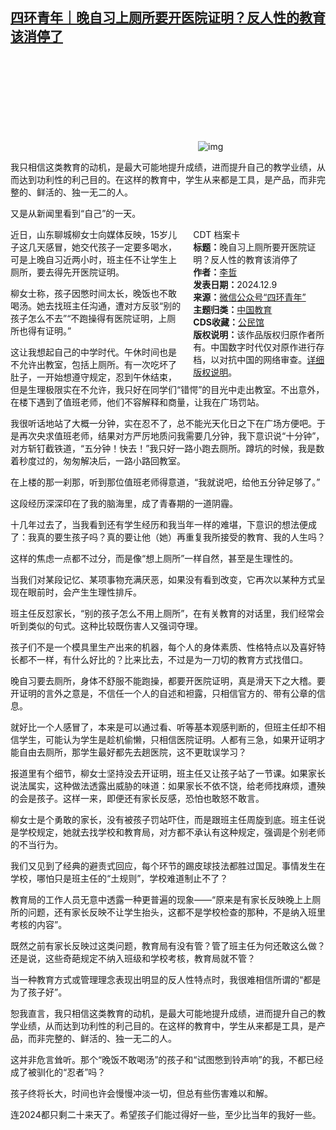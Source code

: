 <!--1733761703000-->
[四环青年｜晚自习上厕所要开医院证明？反人性的教育该消停了](https://chinadigitaltimes.net/chinese/713809.html)
------

<p><img decoding="async" src="data:image/svg+xml,%3Csvg%20xmlns='http://www.w3.org/2000/svg'%20viewBox='0%200%200%200'%3E%3C/svg%3E" alt="img" data-lazy-src="https://chinadigitaltimes.net/chinese/files/2024/12/post-713809-67571a2b5289a."><noscript><img decoding="async" src="https://chinadigitaltimes.net/chinese/files/2024/12/post-713809-67571a2b5289a." alt="img"></noscript></p><p>我只相信这类教育的动机，是最大可能地提升成绩，进而提升自己的教学业绩，从而达到功利性的利己目的。在这样的教育中，学生从来都是工具，是产品，而非完整的、鲜活的、独一无二的人。</p><p>又是从新闻里看到“自己”的一天。</p><div style="width:42%;float:right;padding-left:20px;"><div class="su-spoiler su-spoiler-style-fancy su-spoiler-icon-chevron-circle" data-scroll-offset="0" data-anchor-in-url="no"><div class="su-spoiler-title" tabindex="0" role="button"><span class="su-spoiler-icon"></span>CDT 档案卡</div><div class="su-spoiler-content su-u-clearfix su-u-trim"><strong>标题：</strong>晚自习上厕所要开医院证明？反人性的教育该消停了<br><strong>作者：</strong><a href="https://chinadigitaltimes.net/space/四环青年" target="_blank">李哲</a><br><strong>发表日期：</strong>2024.12.9<br><strong>来源：</strong><a href="https://web.archive.org/web/https://mp.weixin.qq.com/s/IrqDI3P8mt1fO9Nn_R5LRw" target="_blank">微信公众号“四环青年”</a><br><strong>主题归类：</strong><a href="https://chinadigitaltimes.net/space/中国教育" target="_blank">中国教育</a><br><strong>CDS收藏：</strong><a href="https://chinadigitaltimes.net/space/%E5%85%AC%E6%B0%91%E9%A6%86" target="_blank" rel="noopener">公民馆</a><br><strong>版权说明：</strong>该作品版权归原作者所有。中国数字时代仅对原作进行存档，以对抗中国的网络审查。<a href="https://chinadigitaltimes.net/chinese/copyright">详细版权说明</a>。</div></div></div><p>近日，山东聊城柳女士向媒体反映，15岁儿子这几天感冒，她交代孩子一定要多喝水，可是上晚自习近两小时，班主任不让学生上厕所，要去得先开医院证明。</p><p>柳女士称，孩子因憋时间太长，晚饭也不敢喝汤。她去找班主任沟通，遭对方反驳“别的孩子怎么不去”“不跑操得有医院证明，上厕所也得有证明。”</p><p>这让我想起自己的中学时代。午休时间也是不允许出教室，包括上厕所。有一次吃坏了肚子，一开始想遵守规定，忍到午休结束，但是生理极限实在不允许，我只好在同学们“错愕”的目光中走出教室。不出意外，在楼下遇到了值班老师，他们不容解释和商量，让我在广场罚站。</p><p>我很听话地站了大概一分钟，实在忍不了，总不能光天化日之下在广场方便吧。于是再次央求值班老师，结果对方严厉地质问我需要几分钟，我下意识说“十分钟”，对方斩钉截铁道，“五分钟！快去！”我只好一路小跑去厕所。蹲坑的时候，我是数着秒度过的，匆匆解决后，一路小路回教室。</p><p>在上楼的那一刹那，听到那位值班老师得意道，“我就说吧，给他五分钟足够了。”</p><p>这段经历深深印在了我的脑海里，成了青春期的一道阴霾。</p><p>十几年过去了，当我看到还有学生经历和我当年一样的难堪，下意识的想法便成了：我真的要生孩子吗？真的要让他（她）再重复我所接受的教育、我的人生吗？</p><p>这样的焦虑一点都不过分，而是像“想上厕所”一样自然，甚至是生理性的。</p><p>当我们对某段记忆、某项事物充满厌恶，如果没有看到改变，它再次以某种方式呈现在眼前时，会产生生理性排斥。</p><p>班主任反怼家长，“别的孩子怎么不用上厕所”，在有关教育的对话里，我们经常会听到类似的句式。这种比较既伤害人又强词夺理。</p><p>孩子们不是一个模具里生产出来的机器，每个人的身体素质、性格特点以及喜好特长都不一样，有什么好比的？比来比去，不过是为一刀切的教育方式找借口。</p><p>晚自习要去厕所，身体不舒服不能跑操，都要开医院证明，真是滑天下之大稽。要开证明的言外之意是，不信任一个人的自述和袒露，只相信官方的、带有公章的信息。</p><p>就好比一个人感冒了，本来是可以通过看、听等基本观感判断的，但班主任却不相信学生，可能认为学生是趁机偷懒，只相信医院证明。人都有三急，如果开证明才能自由去厕所，那学生最好都先去趟医院，这不更耽误学习？</p><p>报道里有个细节，柳女士坚持没去开证明，班主任又让孩子站了一节课。如果家长说法属实，这种做法透露出威胁的味道：如果家长不依不饶，给老师找麻烦，遭殃的会是孩子。这样一来，即便还有家长反感，恐怕也敢怒不敢言。</p><p>柳女士是个勇敢的家长，没有被孩子罚站吓住，而是跟班主任周旋到底。班主任说是学校规定，她就去找学校和教育局，对方都不承认有这种规定，强调是个别老师的不当行为。</p><p>我们又见到了经典的避责式回应，每个环节的踢皮球技法都胜过国足。事情发生在学校，哪怕只是班主任的“土规则”，学校难道制止不了？</p><p>教育局的工作人员无意中透露一种更普遍的现象——“原来是有家长反映晚上上厕所的问题，还有家长反映不让学生抬头，这都不是学校检查的那种，不是纳入班里考核的内容”。</p><p>既然之前有家长反映过这类问题，教育局有没有管？管了班主任为何还敢这么做？还是说，这些奇葩规定不纳入班级和学校考核，教育局就不管？</p><p>当一种教育方式或管理理念表现出明显的反人性特点时，我很难相信所谓的“都是为了孩子好”。</p><p>恕我直言，我只相信这类教育的动机，是最大可能地提升成绩，进而提升自己的教学业绩，从而达到功利性的利己目的。在这样的教育中，学生从来都是工具，是产品，而非完整的、鲜活的、独一无二的人。</p><p>这并非危言耸听。那个“晚饭不敢喝汤”的孩子和“试图憋到铃声响”的我，不都已经成了被驯化的“忍者”吗？</p><p>孩子终将长大，时间也许会慢慢冲淡一切，但总有些伤害难以和解。</p><p>连2024都只剩二十来天了。希望孩子们能过得好一些，至少比当年的我好一些。</p><div class="addtoany_share_save_container addtoany_content addtoany_content_bottom"><div class="a2a_kit a2a_kit_size_32 addtoany_list" data-a2a-url="https://chinadigitaltimes.net/chinese/713809.html" data-a2a-title="四环青年｜晚自习上厕所要开医院证明？反人性的教育该消停了"><a class="a2a_button_facebook" href="https://www.addtoany.com/add_to/facebook?linkurl=https%3A%2F%2Fchinadigitaltimes.net%2Fchinese%2F713809.html&amp;linkname=%E5%9B%9B%E7%8E%AF%E9%9D%92%E5%B9%B4%EF%BD%9C%E6%99%9A%E8%87%AA%E4%B9%A0%E4%B8%8A%E5%8E%95%E6%89%80%E8%A6%81%E5%BC%80%E5%8C%BB%E9%99%A2%E8%AF%81%E6%98%8E%EF%BC%9F%E5%8F%8D%E4%BA%BA%E6%80%A7%E7%9A%84%E6%95%99%E8%82%B2%E8%AF%A5%E6%B6%88%E5%81%9C%E4%BA%86" title="Facebook" rel="nofollow noopener" target="_blank"></a><a class="a2a_button_twitter" href="https://www.addtoany.com/add_to/twitter?linkurl=https%3A%2F%2Fchinadigitaltimes.net%2Fchinese%2F713809.html&amp;linkname=%E5%9B%9B%E7%8E%AF%E9%9D%92%E5%B9%B4%EF%BD%9C%E6%99%9A%E8%87%AA%E4%B9%A0%E4%B8%8A%E5%8E%95%E6%89%80%E8%A6%81%E5%BC%80%E5%8C%BB%E9%99%A2%E8%AF%81%E6%98%8E%EF%BC%9F%E5%8F%8D%E4%BA%BA%E6%80%A7%E7%9A%84%E6%95%99%E8%82%B2%E8%AF%A5%E6%B6%88%E5%81%9C%E4%BA%86" title="Twitter" rel="nofollow noopener" target="_blank"></a><a class="a2a_button_telegram" href="https://www.addtoany.com/add_to/telegram?linkurl=https%3A%2F%2Fchinadigitaltimes.net%2Fchinese%2F713809.html&amp;linkname=%E5%9B%9B%E7%8E%AF%E9%9D%92%E5%B9%B4%EF%BD%9C%E6%99%9A%E8%87%AA%E4%B9%A0%E4%B8%8A%E5%8E%95%E6%89%80%E8%A6%81%E5%BC%80%E5%8C%BB%E9%99%A2%E8%AF%81%E6%98%8E%EF%BC%9F%E5%8F%8D%E4%BA%BA%E6%80%A7%E7%9A%84%E6%95%99%E8%82%B2%E8%AF%A5%E6%B6%88%E5%81%9C%E4%BA%86" title="Telegram" rel="nofollow noopener" target="_blank"></a><a class="a2a_button_reddit" href="https://www.addtoany.com/add_to/reddit?linkurl=https%3A%2F%2Fchinadigitaltimes.net%2Fchinese%2F713809.html&amp;linkname=%E5%9B%9B%E7%8E%AF%E9%9D%92%E5%B9%B4%EF%BD%9C%E6%99%9A%E8%87%AA%E4%B9%A0%E4%B8%8A%E5%8E%95%E6%89%80%E8%A6%81%E5%BC%80%E5%8C%BB%E9%99%A2%E8%AF%81%E6%98%8E%EF%BC%9F%E5%8F%8D%E4%BA%BA%E6%80%A7%E7%9A%84%E6%95%99%E8%82%B2%E8%AF%A5%E6%B6%88%E5%81%9C%E4%BA%86" title="Reddit" rel="nofollow noopener" target="_blank"></a><a class="a2a_button_whatsapp" href="https://www.addtoany.com/add_to/whatsapp?linkurl=https%3A%2F%2Fchinadigitaltimes.net%2Fchinese%2F713809.html&amp;linkname=%E5%9B%9B%E7%8E%AF%E9%9D%92%E5%B9%B4%EF%BD%9C%E6%99%9A%E8%87%AA%E4%B9%A0%E4%B8%8A%E5%8E%95%E6%89%80%E8%A6%81%E5%BC%80%E5%8C%BB%E9%99%A2%E8%AF%81%E6%98%8E%EF%BC%9F%E5%8F%8D%E4%BA%BA%E6%80%A7%E7%9A%84%E6%95%99%E8%82%B2%E8%AF%A5%E6%B6%88%E5%81%9C%E4%BA%86" title="WhatsApp" rel="nofollow noopener" target="_blank"></a><a class="a2a_button_email" href="https://www.addtoany.com/add_to/email?linkurl=https%3A%2F%2Fchinadigitaltimes.net%2Fchinese%2F713809.html&amp;linkname=%E5%9B%9B%E7%8E%AF%E9%9D%92%E5%B9%B4%EF%BD%9C%E6%99%9A%E8%87%AA%E4%B9%A0%E4%B8%8A%E5%8E%95%E6%89%80%E8%A6%81%E5%BC%80%E5%8C%BB%E9%99%A2%E8%AF%81%E6%98%8E%EF%BC%9F%E5%8F%8D%E4%BA%BA%E6%80%A7%E7%9A%84%E6%95%99%E8%82%B2%E8%AF%A5%E6%B6%88%E5%81%9C%E4%BA%86" title="Email" rel="nofollow noopener" target="_blank"></a><a class="a2a_button_copy_link" href="https://www.addtoany.com/add_to/copy_link?linkurl=https%3A%2F%2Fchinadigitaltimes.net%2Fchinese%2F713809.html&amp;linkname=%E5%9B%9B%E7%8E%AF%E9%9D%92%E5%B9%B4%EF%BD%9C%E6%99%9A%E8%87%AA%E4%B9%A0%E4%B8%8A%E5%8E%95%E6%89%80%E8%A6%81%E5%BC%80%E5%8C%BB%E9%99%A2%E8%AF%81%E6%98%8E%EF%BC%9F%E5%8F%8D%E4%BA%BA%E6%80%A7%E7%9A%84%E6%95%99%E8%82%B2%E8%AF%A5%E6%B6%88%E5%81%9C%E4%BA%86" title="Copy Link" rel="nofollow noopener" target="_blank"></a><a class="a2a_dd addtoany_share_save addtoany_share" href="https://www.addtoany.com/share"></a></div></div>
